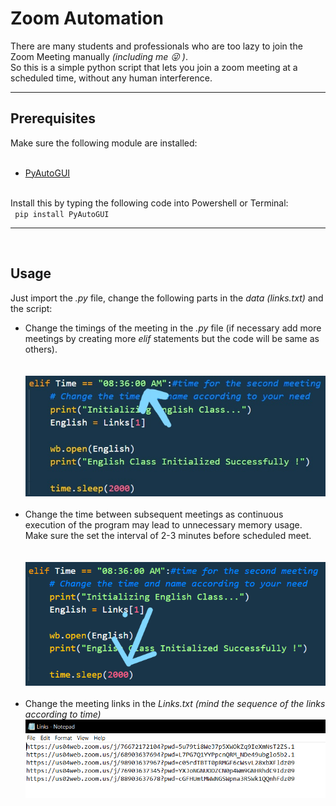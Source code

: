 # Zoom Automation
There are many students and professionals who are too lazy to join the Zoom Meeting manually <i>(including me :stuck_out_tongue_winking_eye: )</i>.
<br>So this is a simple python script that lets you join a zoom meeting at a scheduled time, without any human interference.
<br>
<hr>
<h2> Prerequisites</h2>
Make sure the following module are installed:<br><br>
<ul>
  <li><a href = 'https://pypi.org/project/PyAutoGUI/' target = '_blank'> PyAutoGUI</a></li>
</ul>
<br>
Install this by typing the following code into Powershell or Terminal:
<br>
<code> pip install PyAutoGUI</code>
<br>
<hr>
<br>
<h2> Usage</h2>

Just import the <em>.py</em> file, change the following parts in the <i>data (links.txt)</i> and the script:
<ul>
  <li>Change the timings of the meeting in the <i>.py</i> file (if necessary add more meetings by creating more <em>elif</em> statements but the code will be same as others).</li>
  <br><br>
<img src = '/.imgs/elif.jpg/' alt = 'Changing time in elif statement/adding more elif statements'>
  <br><br>
  <li>Change the time between subsequent meetings as continuous execution of the program may lead to unnecessary memory usage.
    Make sure the set the interval of 2-3 minutes before scheduled meet.</li>
  <br><br>
<img src = '/.imgs/time.png/' alt = 'Changing time interval between subsequent meetings'>
  <br><br>
  <li>Change the meeting links in the <em>Links.txt</i> (mind the sequence of the links according to time)</li>
<img src = '/.imgs/links.png/' alt = 'Changing links of zoom meeting.'>
</ul>
